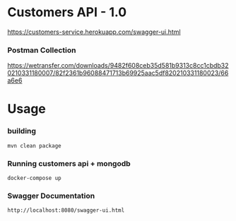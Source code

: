 #  Customers API - 1.0

https://customers-service.herokuapp.com/swagger-ui.html

### Postman Collection
https://wetransfer.com/downloads/9482f608ceb35d581b9313c8cc1cbdb320210331180007/82f2361b96088471713b69925aac5df820210331180023/66a6e6

# Usage

### building 
```
mvn clean package
```
### Running customers api + mongodb
```
docker-compose up
```
### Swagger Documentation 
```
http://localhost:8080/swagger-ui.html
```
